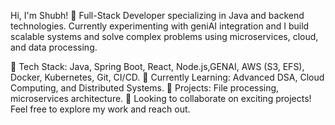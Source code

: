 Hi, I'm Shubh! 👋
Full-Stack Developer specializing in Java and backend technologies. Currently experimenting with geniAI integration and I build scalable systems and solve complex problems using microservices, cloud, and data processing.

🔧 Tech Stack: Java, Spring Boot, React, Node.js,GENAI, AWS (S3, EFS), Docker, Kubernetes, Git, CI/CD.
🌱 Currently Learning: Advanced DSA, Cloud Computing, and Distributed Systems.
🚀 Projects: File processing, microservices architecture.
💬 Looking to collaborate on exciting projects! Feel free to explore my work and reach out.


